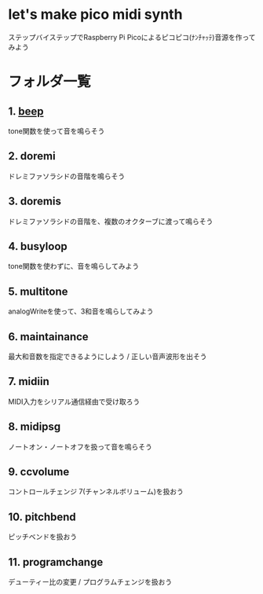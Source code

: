 # let's make pico midi synth
ステップバイステップでRaspberry Pi Picoによるピコピコ(ﾅﾝﾁｬｯﾃ)音源を作ってみよう

# フォルダ一覧
## 1. [beep](1_beep/1_beep.md)
tone関数を使って音を鳴らそう

## 2. doremi
ドレミファソラシドの音階を鳴らそう

## 3. doremis
ドレミファソラシドの音階を、複数のオクターブに渡って鳴らそう

## 4. busyloop
tone関数を使わずに、音を鳴らしてみよう

## 5. multitone
analogWriteを使って、3和音を鳴らしてみよう

## 6. maintainance
最大和音数を指定できるようにしよう / 正しい音声波形を出そう

## 7. midiin
MIDI入力をシリアル通信経由で受け取ろう

## 8. midipsg
ノートオン・ノートオフを扱って音を鳴らそう

## 9. ccvolume
コントロールチェンジ 7(チャンネルボリューム)を扱おう

## 10. pitchbend
ピッチベンドを扱おう

## 11. programchange
デューティー比の変更 / プログラムチェンジを扱おう

